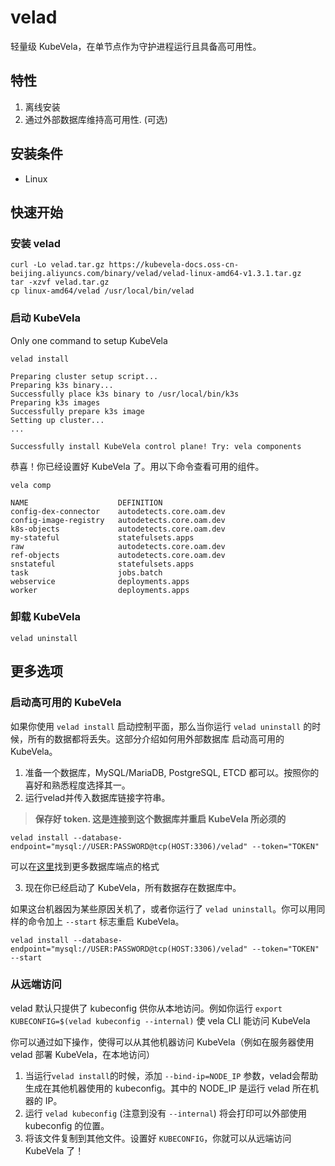 # velad

轻量级 KubeVela，在单节点作为守护进程运行且具备高可用性。

## 特性

1. 离线安装
2. 通过外部数据库维持高可用性. (可选)

## 安装条件

- Linux

## 快速开始

### 安装 velad

```shell
curl -Lo velad.tar.gz https://kubevela-docs.oss-cn-beijing.aliyuncs.com/binary/velad/velad-linux-amd64-v1.3.1.tar.gz
tar -xzvf velad.tar.gz
cp linux-amd64/velad /usr/local/bin/velad
```

### 启动 KubeVela

Only one command to setup KubeVela

```shell
velad install
```
```shell
Preparing cluster setup script...
Preparing k3s binary...
Successfully place k3s binary to /usr/local/bin/k3s
Preparing k3s images
Successfully prepare k3s image
Setting up cluster...
...

Successfully install KubeVela control plane! Try: vela components
```
恭喜！你已经设置好 KubeVela 了。用以下命令查看可用的组件。

```shell
vela comp
```
```shell
NAME                    DEFINITION
config-dex-connector    autodetects.core.oam.dev
config-image-registry   autodetects.core.oam.dev
k8s-objects             autodetects.core.oam.dev
my-stateful             statefulsets.apps
raw                     autodetects.core.oam.dev
ref-objects             autodetects.core.oam.dev
snstateful              statefulsets.apps
task                    jobs.batch
webservice              deployments.apps
worker                  deployments.apps
```

### 卸载 KubeVela

```shell
velad uninstall
```

## 更多选项

### 启动高可用的 KubeVela

如果你使用 `velad install` 启动控制平面，那么当你运行 `velad uninstall` 的时候，所有的数据都将丢失。这部分介绍如何用外部数据库
启动高可用的 KubeVela。

1. 准备一个数据库，MySQL/MariaDB, PostgreSQL, ETCD 都可以。按照你的喜好和熟悉程度选择其一。
2. 运行velad并传入数据库链接字符串。

> **保存好 token. 这是连接到这个数据库并重启 KubeVela 所必须的**
```shell
velad install --database-endpoint="mysql://USER:PASSWORD@tcp(HOST:3306)/velad" --token="TOKEN"
```

可以在[这里](db-connect-format.md)找到更多数据库端点的格式

3. 现在你已经启动了 KubeVela，所有数据存在数据库中。

如果这台机器因为某些原因关机了，或者你运行了 `velad uninstall`。你可以用同样的命令加上 `--start` 标志重启 KubeVela。 

```shell
velad install --database-endpoint="mysql://USER:PASSWORD@tcp(HOST:3306)/velad" --token="TOKEN" --start
```

### 从远端访问

velad 默认只提供了 kubeconfig 供你从本地访问。例如你运行 `export KUBECONFIG=$(velad kubeconfig --internal)` 使 vela CLI 能访问 KubeVela

你可以通过如下操作，使得可以从其他机器访问 KubeVela（例如在服务器使用 velad 部署 KubeVela，在本地访问）
1. 当运行`velad install`的时候，添加 `--bind-ip=NODE_IP` 参数，velad会帮助生成在其他机器使用的 kubeconfig。其中的 NODE_IP 是运行 velad 所在机器的 IP。
2. 运行 `velad kubeconfig` (注意到没有 `--internal`) 将会打印可以外部使用 kubeconfig 的位置。
3. 将该文件复制到其他文件。设置好 `KUBECONFIG`，你就可以从远端访问 KubeVela 了！
